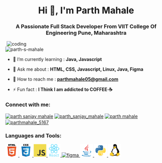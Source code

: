 <h1 align="center">Hi 👋, I'm Parth Mahale</h1>
<h3 align="center">A Passionate Full Stack Developer From VIIT College Of Engineering Pune, Maharashtra</h3>

<img align="right" alt="coding" width="500" src="https://i.pinimg.com/originals/79/9e/0d/799e0d7779f6ea6c3a89885ff60c55af.gif"> 

<p align="left"> <img src="https://komarev.com/ghpvc/?username=parth-s-mahale&label=Profile%20views&color=0e75b6&style=flat" alt="parth-s-mahale" /> </p>

- 🌱 I’m currently learning : **Java, Javascript**

- 💬 Ask me about : **HTML, CSS, Javascript, Linux, Java, Figma**

- 📧 How to reach me : **parthmahale05@gmail.com**

- ⚡ Fun fact : **I Think I am addicted to COFFEE‧☕**

<h3 align="left">Connect with me:</h3>
<p align="left">
<a href="https://www.hackerrank.com/profile/parth_22311364" target="blank"><img align="center" src="https://raw.githubusercontent.com/rahuldkjain/github-profile-readme-generator/master/src/images/icons/Social/hackerrank.svg" alt="parth sanjay mahale" height="30" width="40" /></a>
<a href="https://leetcode.com/u/Parth_Sanjay_Mahale/" target="blank"><img align="center" src="https://raw.githubusercontent.com/rahuldkjain/github-profile-readme-generator/master/src/images/icons/Social/leet-code.svg" alt="parth_sanjay_mahale" height="30" width="40" /></a>
<a href="https://www.linkedin.com/in/parth-mahale-50b71428a" target="blank"><img align="center" src="https://raw.githubusercontent.com/rahuldkjain/github-profile-readme-generator/master/src/images/icons/Social/linked-in-alt.svg" alt="parth mahale" height="30" width="40" /></a>
<a href="https://instagram.com/parthmahale_5167" target="blank"><img align="center" src="https://raw.githubusercontent.com/rahuldkjain/github-profile-readme-generator/master/src/images/icons/Social/instagram.svg" alt="parthmahale_5167" height="30" width="40" /></a>
</p>

<h3 align="left">Languages and Tools:</h3>
<p align="left"><a href="https://www.w3.org/html/" target="_blank" rel="noreferrer"> <img src="https://raw.githubusercontent.com/devicons/devicon/master/icons/html5/html5-original-wordmark.svg" alt="html5" width="40" height="40"/> </a><a href="https://www.w3schools.com/css/" target="_blank" rel="noreferrer"> <img src="https://raw.githubusercontent.com/devicons/devicon/master/icons/css3/css3-original-wordmark.svg" alt="css3" width="40" height="40"/> </a> <a href="https://developer.mozilla.org/en-US/docs/Web/JavaScript" target="_blank" rel="noreferrer"> <img src="https://raw.githubusercontent.com/devicons/devicon/master/icons/javascript/javascript-original.svg" alt="javascript" width="40" height="40"/> </a> <a href="https://reactjs.org/" target="_blank" rel="noreferrer"> <img src="https://raw.githubusercontent.com/devicons/devicon/master/icons/react/react-original-wordmark.svg" alt="react" width="40" height="40"/> </a> <a href="https://www.figma.com/" target="_blank" rel="noreferrer"> <img src="https://www.vectorlogo.zone/logos/figma/figma-icon.svg" alt="figma" width="40" height="40"/> </a> <a href="https://www.java.com" target="_blank" rel="noreferrer"> <img src="https://raw.githubusercontent.com/devicons/devicon/master/icons/java/java-original.svg" alt="java" width="40" height="40"/> </a> <a href="https://www.python.org" target="_blank" rel="noreferrer"> <img src="https://raw.githubusercontent.com/devicons/devicon/master/icons/python/python-original.svg" alt="python" width="40" height="40"/> </a>  <a href="https://www.linux.org/" target="_blank" rel="noreferrer"> <img src="https://raw.githubusercontent.com/devicons/devicon/master/icons/linux/linux-original.svg" alt="linux" width="40" height="40"/> </a>

